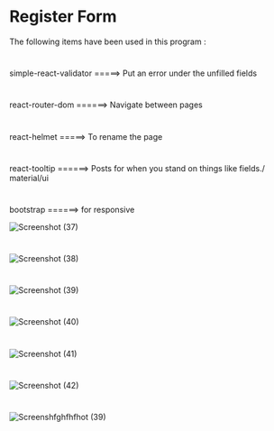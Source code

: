 # Register Form 

The following items have been used in this program :
#
simple-react-validator =====>  Put an error under the unfilled fields
#
react-router-dom ======> Navigate between pages
#
react-helmet =====>  To rename the page
#
react-tooltip ======> Posts for when you stand on things like fields./ material/ui
#
bootstrap ======> for responsive 


![Screenshot (37)](https://user-images.githubusercontent.com/91362381/167811125-cfffbb0d-8f8c-4873-93ac-9e99f772de3b.jpg)
#
![Screenshot (38)](https://user-images.githubusercontent.com/91362381/167811166-a538af94-a6cf-465b-980a-8966eb18f8f4.jpg)
#
![Screenshot (39)](https://user-images.githubusercontent.com/91362381/167811175-f1665fe3-9aa6-41e6-9423-f5106e44de4d.jpg)
#
![Screenshot (40)](https://user-images.githubusercontent.com/91362381/167811181-e073cae0-95a9-496b-b74e-73b9bc0a52e0.jpg)
#
![Screenshot (41)](https://user-images.githubusercontent.com/91362381/167811188-d6dcc78a-57ce-4474-beba-7e36cf99ed1a.jpg)
#
![Screenshot (42)](https://user-images.githubusercontent.com/91362381/167811193-a35fc283-bf99-4708-8de2-7b848cbd2af7.jpg)
#
![Screenshfghfhfhot (39)](https://user-images.githubusercontent.com/91362381/167811199-810e914c-c754-4ef3-9576-b480b84af0b7.jpg)
